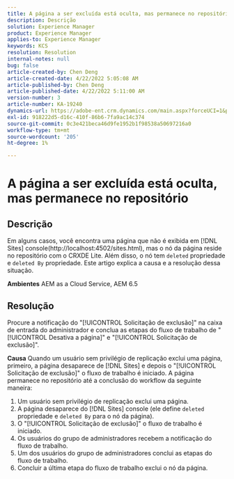 ```yaml
---
title: A página a ser excluída está oculta, mas permanece no repositório
description: Descrição
solution: Experience Manager
product: Experience Manager
applies-to: Experience Manager
keywords: KCS
resolution: Resolution
internal-notes: null
bug: false
article-created-by: Chen Deng
article-created-date: 4/22/2022 5:05:08 AM
article-published-by: Chen Deng
article-published-date: 4/22/2022 5:11:00 AM
version-number: 3
article-number: KA-19240
dynamics-url: https://adobe-ent.crm.dynamics.com/main.aspx?forceUCI=1&pagetype=entityrecord&etn=knowledgearticle&id=bbe225c1-f9c1-ec11-983e-0022480ab5d0
exl-id: 918222d5-d16c-410f-86b6-7fa9ac14c374
source-git-commit: 0c3e421beca46d9fe1952b1f98538a50697216a0
workflow-type: tm+mt
source-wordcount: '205'
ht-degree: 1%

---
```


# A página a ser excluída está oculta, mas permanece no repositório

## Descrição


Em alguns casos, você encontra uma página que não é exibida em [!DNL Sites] console(http://localhost:4502/sites.html), mas o nó da página reside no repositório com o CRXDE Lite. Além disso, o nó tem `deleted` propriedade e `deleted By` propriedade. Este artigo explica a causa e a resolução dessa situação.

<b>Ambientes</b>
AEM as a Cloud Service, AEM 6.5


## Resolução


Procure a notificação do &quot;[!UICONTROL Solicitação de exclusão]&quot; na caixa de entrada do administrador e conclua as etapas do fluxo de trabalho de &quot;[!UICONTROL Desativa a página]&quot; e &quot;[!UICONTROL Solicitação de exclusão]&quot;.

<b>Causa</b>
Quando um usuário sem privilégio de replicação exclui uma página, primeiro, a página desaparece de [!DNL Sites] e depois o &quot;[!UICONTROL Solicitação de exclusão]&quot; o fluxo de trabalho é iniciado. A página permanece no repositório até a conclusão do workflow da seguinte maneira:
1. Um usuário sem privilégio de replicação exclui uma página.
2. A página desaparece do [!DNL Sites] console (ele define `deleted` propriedade e `deleted By` para o nó da página).
3. O &quot;[!UICONTROL Solicitação de exclusão]&quot; o fluxo de trabalho é iniciado.
4. Os usuários do grupo de administradores recebem a notificação do fluxo de trabalho.
5. Um dos usuários do grupo de administradores conclui as etapas do fluxo de trabalho.
6. Concluir a última etapa do fluxo de trabalho exclui o nó da página.
